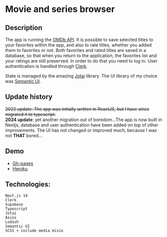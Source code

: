 # Movie and series browser

## Description

The app is running the [OMDb API](http://www.omdbapi.com/). It is possible to save selected titles to your favorites within the app, and also to rate titles, whether you added them to favorites or not.
Both favorites and rated titles are saved in a database, so that when you return to the application, the favorites list and your ratings are still preserved. In order to do that you need to log in. User authentication is handled through [Clerk](https://clerk.com/).

State is managed by the amazing [Jotai](https://jotai.org/) library.
The UI library of my choice was [Semantic UI](https://react.semantic-ui.com/).

## Update history

~~2022 update: The app was initially written in ReactJS, but I have since migrated it to typescript.~~
<br>
**2024 update**: yet another migration out of boredom...The app is now built in Nextjs, database and user authentication have been added on top of other improvements. The UI has not changed or improved much, because I was not **THAT** bored...

## Demo

- [Gh-pages](https://bysiuxvx.github.io/react-movie-browser/)
- [Heroku](https://react-movie-browser.herokuapp.com/)

## Technologies:

    Next.js 14
    Clerk
    Supabase
    Typescript
    Jotai
    Axios
    Lodash
    Semantic UI
    SCSS + include media mixin
